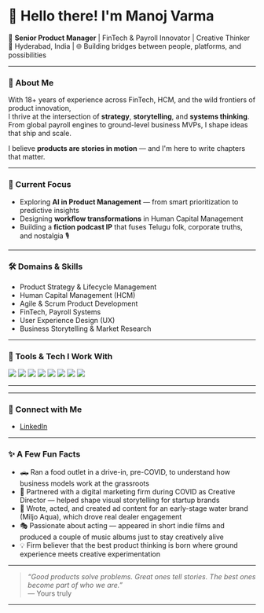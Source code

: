

# 👋 Hello there! I'm Manoj Varma

🎯 **Senior Product Manager** | FinTech & Payroll Innovator | Creative Thinker  
📍 Hyderabad, India | 🌐 Building bridges between people, platforms, and possibilities

---

### 💼 About Me

With 18+ years of experience across FinTech, HCM, and the wild frontiers of product innovation,  
I thrive at the intersection of **strategy**, **storytelling**, and **systems thinking**.  
From global payroll engines to ground-level business MVPs, I shape ideas that ship and scale.

I believe **products are stories in motion** — and I'm here to write chapters that matter.

---

### 🚀 Current Focus
- Exploring **AI in Product Management** — from smart prioritization to predictive insights  
- Designing **workflow transformations** in Human Capital Management  
- Building a **fiction podcast IP** that fuses Telugu folk, corporate truths, and nostalgia 🎙️

---

### 🛠️ Domains & Skills
- Product Strategy & Lifecycle Management  
- Human Capital Management (HCM)  
- Agile & Scrum Product Development  
- FinTech, Payroll Systems  
- User Experience Design (UX)  
- Business Storytelling & Market Research  

---

### 🧰 Tools & Tech I Work With
<p align="left">
  <img src="https://img.shields.io/badge/Product%20Management-%23FF6F61.svg?style=for-the-badge&logo=ProductHunt&logoColor=white"/>
  <img src="https://img.shields.io/badge/HCM-%230A66C2.svg?style=for-the-badge&logo=Workday&logoColor=white"/>
  <img src="https://img.shields.io/badge/Agile%20%26%20Scrum-%23F4B400.svg?style=for-the-badge&logo=ScrumAlliance&logoColor=white"/>
  <img src="https://img.shields.io/badge/UX%20Design-%23000000.svg?style=for-the-badge&logo=figma&logoColor=white"/>
  <img src="https://img.shields.io/badge/FinTech-%232D3748.svg?style=for-the-badge&logo=PayPal&logoColor=white"/>
  <img src="https://img.shields.io/badge/Trello-%23026AA7.svg?style=for-the-badge&logo=trello&logoColor=white"/>
  <img src="https://img.shields.io/badge/Google%20Analytics-%23E37400.svg?style=for-the-badge&logo=Google%20Analytics&logoColor=white"/>
  <img src="https://img.shields.io/badge/AI%20in%20Product-%23ff4081.svg?style=for-the-badge&logo=openai&logoColor=white"/>
</p>

---

---

### 🔗 Connect with Me
- [LinkedIn](https://www.linkedin.com/in/manoj-varma/)  
<!-- Portfolio/blog links can go here later -->

---

### ✨ A Few Fun Facts
- 🛻 Ran a food outlet in a drive-in, pre-COVID, to understand how business models work at the grassroots  
- 🎨 Partnered with a digital marketing firm during COVID as Creative Director — helped shape visual storytelling for startup brands  
- 🎥 Wrote, acted, and created ad content for an early-stage water brand (Miljo Aqua), which drove real dealer engagement  
- 🎭 Passionate about acting — appeared in short indie films and produced a couple of music albums just to stay creatively alive  
- 💡 Firm believer that the best product thinking is born where ground experience meets creative experimentation  

---

> _“Good products solve problems. Great ones tell stories. The best ones become part of who we are.”_  
> — Yours truly

---
